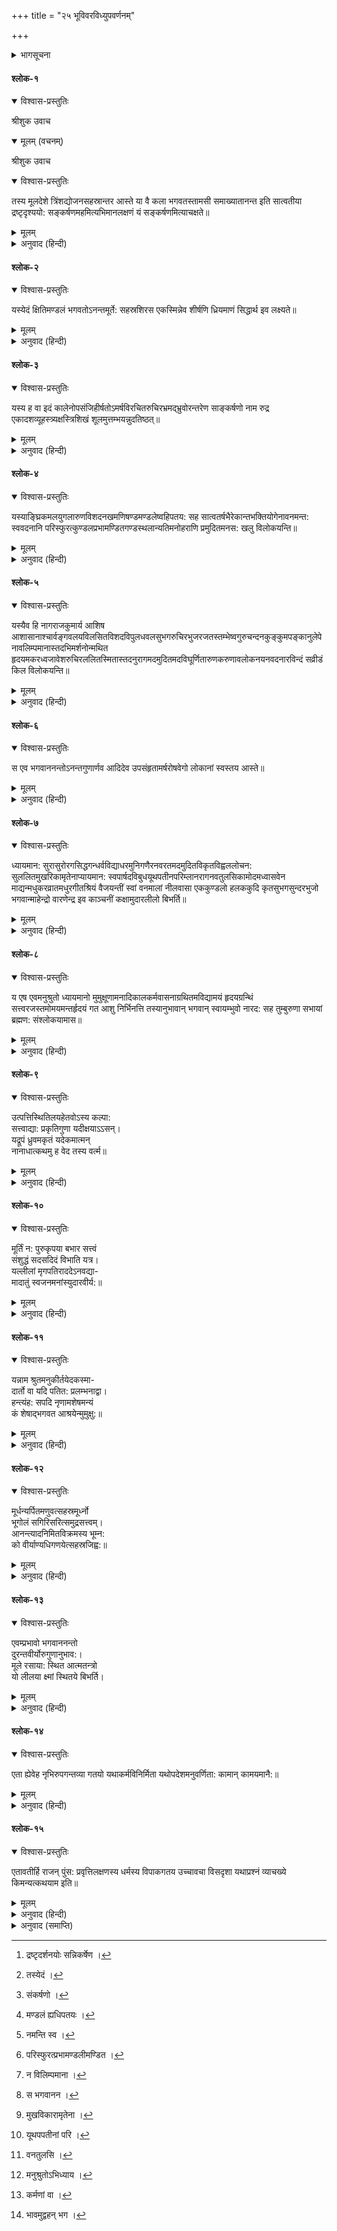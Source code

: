 +++
title = "२५ भूविवरविध्युपवर्णनम्"

+++


<details><summary>भागसूचना</summary>

श्रीसङ्कर्षणदेवका विवरण और स्तुति
</details>

#### श्लोक-१


<details open><summary>विश्वास-प्रस्तुतिः</summary>

श्रीशुक उवाच
</details>

<details open><summary>मूलम् (वचनम्)</summary>

श्रीशुक उवाच
</details>

<details open><summary>विश्वास-प्रस्तुतिः</summary>

तस्य मूलदेशे त्रिंशद्योजनसहस्रान्तर आस्ते या वै कला भगवतस्तामसी समाख्यातानन्त इति सात्वतीया द्रष्टृदृश्ययो: सङ्कर्षणमहमित्यभिमानलक्षणं यं सङ्कर्षणमित्याचक्षते॥
</details>

<details><summary>मूलम्</summary>

तस्य मूलदेशे त्रिंशद्योजनसहस्रान्तर आस्ते या वै कला भगवतस्तामसी समाख्यातानन्त इति सात्वतीया द्र[^m1]ष्टृदृश्ययोः सङ्कर्षणमहमित्यभिमानलक्षणं यं सङ्कर्षणमित्याचक्षते॥ १ ॥

[^m1]: द्रष्टृदर्शनयोः सन्निकर्षेण ।

</details>

<details><summary>अनुवाद (हिन्दी)</summary>

श्रीशुकदेवजी कहते हैं—राजन्! पाताललोकके नीचे तीस हजार योजनकी दूरीपर अनन्त नामसे विख्यात भगवान‍्की तामसी नित्य कला है। यह अहंकाररूपा होनेसे द्रष्टा और दृश्यको खींचकर एक कर देती है, इसलिये पांचरात्र आगमके अनुयायी भक्तजन इसे ‘संकर्षण’ कहते हैं॥ १॥
</details>

#### श्लोक-२


<details open><summary>विश्वास-प्रस्तुतिः</summary>

यस्येदं क्षितिमण्डलं भगवतोऽनन्तमूर्ते: सहस्रशिरस एकस्मिन्नेव शीर्षणि ध्रियमाणं सिद्धार्थ इव लक्ष्यते॥
</details>

<details><summary>मूलम्</summary>

य[^m2]स्येदं क्षितिमण्डलं भगवतोऽनन्तमूर्तेः सहस्रशिरस एकस्मिन्नेव शीर्षणि ध्रियमाणं सिद्धार्थ इव लक्ष्यते॥ २ ॥

[^m2]: तस्येदं ।

</details>

<details><summary>अनुवाद (हिन्दी)</summary>

इन भगवान् अनन्तके एक हजार मस्तक हैं। उनमेंसे एकपर रखा हुआ यह सारा भूमण्डल सरसोंके दानेके समान दिखायी देता है॥ २॥
</details>

#### श्लोक-३


<details open><summary>विश्वास-प्रस्तुतिः</summary>

यस्य ह वा इदं कालेनोपसंजिहीर्षतोऽमर्षविरचितरुचिरभ्रमद‍्भ्रुवोरन्तरेण साङ्कर्षणो नाम रुद्र एकादशव्यूहस्त्र्यक्षस्त्रिशिखं शूलमुत्तम्भयन्नुदतिष्ठत्॥
</details>

<details><summary>मूलम्</summary>

यस्य ह वा इदं कालेनोपसञ्जिहीर्षतोऽमर्षविरचितरुचिरभ्रमद‍्भ्रुवोरन्तरेण सा[^m3]ङ्कर्षणो नाम रुद्र एकादशव्यूहस्त्र्यक्षस्त्रिशिखं शूलमुत्तम्भयन्नुदतिष्ठत्॥ ३ ॥

[^m3]: संकर्षणो ।

</details>

<details><summary>अनुवाद (हिन्दी)</summary>

प्रलयकाल उपस्थित होनेपर जब इन्हें इस विश्वका उपसंहार करनेकी इच्छा होती है, तब इनकी क्रोधवश घूमती हुई मनोहर भ्रुकुटियोंके मध्यभागसे संकर्षण नामक रुद्र प्रकट होते हैं। उनकी व्यूहसंख्या ग्यारह है। वे सभी तीन नेत्रोंवाले होते हैं और हाथमें तीन नोकोंवाले शूल लिये रहते हैं॥ ३॥
</details>

#### श्लोक-४


<details open><summary>विश्वास-प्रस्तुतिः</summary>

यस्याङ्घ्रिकमलयुगलारुणविशदनखमणिषण्डमण्डलेष्वहिपतय: सह सात्वतर्षभैरेकान्तभक्तियोगेनावनमन्त: स्ववदनानि परिस्फुरत्कुण्डलप्रभामण्डितगण्डस्थलान्यतिमनोहराणि प्रमुदितमनस: खलु विलोकयन्ति॥
</details>

<details><summary>मूलम्</summary>

यस्याङ्घ्रिकमलयुगलारुणविशदनखमणिषण्डम[^m4]ण्डलेष्वहिपतयः सह सात्त्वतर्षभैरेकान्तभक्तियोगेनावन[^m5]मन्तः स्ववदनानि परिस्फु[^m6]रत्कुण्डलप्रभामण्डितगण्डस्थलान्यतिमनोहराणि प्रमुदितमनसः खलु विलोकयन्ति॥ ४ ॥

[^m4]: मण्डलं ह्यधिपतयः ।

[^m5]: नमन्ति स्व ।

[^m6]: परिस्फुरत्प्रभामण्डलीमण्डित ।

</details>

<details><summary>अनुवाद (हिन्दी)</summary>

भगवान् संकर्षणके चरणकमलोंके गोल-गोल स्वच्छ और अरुणवर्ण नख मणियोंकी पंक्तिके समान देदीप्यमान हैं। जब अन्य प्रधान-प्रधान भक्तोंके सहित अनेकों नागराज अनन्य भक्तिभावसे उन्हें प्रणाम करते हैं, तब उन्हें उन नखमणियोंमें अपने कुण्डलकान्तिमण्डित कमनीय कपोलोंवाले मनोहर मुखारविन्दोंकी मनमोहिनी झाँकी होती है और उनका मन आनन्दसे भर जाता है॥ ४॥
</details>

#### श्लोक-५


<details open><summary>विश्वास-प्रस्तुतिः</summary>

यस्यैव हि नागराजकुमार्य आशिष आशासानाश्चार्वङ्गवलयविलसितविशदविपुलधवलसुभगरुचिरभुजरजतस्तम्भेष्वगुरुचन्दनकुङ्‍‍कुमपङ्कानुलेपेनावलिम्पमानास्तदभिमर्शनोन्मथित हृदयमकरध्वजावेशरुचिरललितस्मितास्तदनुरागमदमुदितमदविघूर्णितारुणकरुणावलोकनयनवदनारविन्दं सव्रीडं किल विलोकयन्ति॥
</details>

<details><summary>मूलम्</summary>

यस्यैव हि नागराजकुमार्य आशिष आशासानाश्चार्वङ्गवलयविलसितविशदविपुलधवलसुभगरुचिरभुजरजतस्तम्भेष्वगुरुचन्दनकुङ्‍‍कुमपङ्कानुलेपेना[^m7]वलिम्पमानास्तदभिमर्शनोन्मथितहृदयमकरध्वजावेशरुचिरललितस्मितास्तदनुरागमदमुदितमदविघूर्णितारुणकरुणावलोकनयनवदनारविन्दं सव्रीडं किल विलोकयन्ति॥ ५ ॥

[^m7]: न विलिम्पमाना ।

</details>

<details><summary>अनुवाद (हिन्दी)</summary>

अनेकों नागराजोंकी कन्याएँ विविध कामनाओंसे उनके अंगमण्डलपर चाँदीके खम्भोंके समान सुशोभित उनकी वलयविलसित लंबी-लंबी श्वेतवर्ण सुन्दर भुजाओंपर अरगजा, चन्दन और कुंकुमपंकका लेप करती हैं। उस समय अंगस्पर्शसे मथित हुए उनके हृदयमें कामका संचार हो जाता है। तब वे उनके मदविह्वल सकरुण अरुण नयनकमलोंसे सुशोभित तथा प्रेममदसे मुदित मुखारविन्दकी ओर मधुर मनोहर मुसकानके साथ सलज्जभावसे निहारने लगती हैं॥ ५॥
</details>

#### श्लोक-६


<details open><summary>विश्वास-प्रस्तुतिः</summary>

स एव भगवाननन्तोऽनन्तगुणार्णव आदिदेव उपसंहृतामर्षरोषवेगो लोकानां स्वस्तय आस्ते॥
</details>

<details><summary>मूलम्</summary>

स[^m8] एव भगवाननन्तोऽनन्तगुणार्णव आदिदेव उपसंहृतामर्षरोषवेगो लोकानां स्वस्तय आस्ते॥ ६ ॥

[^m8]: स भगवानन ।

</details>

<details><summary>अनुवाद (हिन्दी)</summary>

वे अनन्त गुणोंके सागर आदिदेव भगवान् अनन्त अपने अमर्ष (असहनशीलता) और रोषके वेगको रोके हुए वहाँ समस्त लोकोंके कल्याणके लिये विराजमान हैं॥ ६॥
</details>

#### श्लोक-७


<details open><summary>विश्वास-प्रस्तुतिः</summary>

ध्यायमान: सुरासुरोरगसिद्धगन्धर्वविद्याधरमुनिगणैरनवरतमदमुदितविकृतविह्वललोचन:  सुललितमुखरिकामृतेनाप्यायमान: स्वपार्षदविबुधयूथपतीनपरिम्लानरागनवतुलसिकामोदमध्वासवेन माद्यन्मधुकरव्रातमधुरगीतश्रियं वैजयन्तीं स्वां वनमालां नीलवासा एककुण्डलो हलककुदि कृतसुभगसुन्दरभुजो भगवान्माहेन्द्रो वारणेन्द्र इव काञ्चनीं कक्षामुदारलीलो बिभर्ति॥
</details>

<details><summary>मूलम्</summary>

ध्यायमानः सुरासुरोरगसिद्धगन्धर्वविद्याधरमुनिगणैरनवरतमदमुदितविकृतविह्वललोचनः  सुललितमु[^m9]खरिकामृतेनाप्यायमानः स्वपार्षदविबुधयू[^m10]थपतीनपरिम्लानरागन[^m11]वतुलसिकामोदमध्वासवेन माद्यन्मधुकरव्रातमधुरगीतश्रियं वैजयन्तीं स्वां वनमालां नीलवासा एककुण्डलो हलककुदि कृतसुभगसुन्दरभुजो भगवान्माहेन्द्रो वारणेन्द्र इव काञ्चनीं कक्षामुदारलीलो बिभर्ति॥ ७ ॥

[^m9]: मुखविकारामृतेना ।

[^m10]: यूथपपतीनां परि ।

[^m11]: वनतुलसि ।

</details>

<details><summary>अनुवाद (हिन्दी)</summary>

देवता, असुर, नाग, सिद्ध, गन्धर्व, विद्याधर और मुनिगण भगवान् अनन्तका ध्यान किया करते हैं। उनके नेत्र निरन्तर प्रेममदसे मुदित, चंचल और विह्वल रहते हैं। वे सुललित वचनामृतसे अपने पार्षद और देवयूथपोंको सन्तुष्ट करते रहते हैं। उनके अंगपर नीलाम्बर और कानोंमें केवल एक कुण्डल जगमगाता रहता है तथा उनका सुभग और सुन्दर हाथ हलकी मूठपर रखा रहता है। वे उदार लीलामय भगवान् संकर्षण गलेमें वैजयन्ती माला धारण किये रहते हैं, जो साक्षात्  इन्द्रके हाथी ऐरावतके गलेमें पड़ी हुई सुवर्णकी शृंखलाके समान जान पड़ती है। जिसकी कान्ति कभी फीकी नहीं पड़ती, ऐसी नवीन तुलसीकी गन्ध और मधुर मकरन्दसे उन्मत्त हुए भौंरे निरन्तर मधुर गुंजार करके उसकी शोभा बढ़ाते रहते हैं॥ ७॥
</details>

#### श्लोक-८


<details open><summary>विश्वास-प्रस्तुतिः</summary>

य एष एवमनुश्रुतो ध्यायमानो मुमुक्षूणामनादिकालकर्मवासनाग्रथितमविद्यामयं हृदयग्रन्थिं सत्त्वरजस्तमोमयमन्तर्हृदयं गत आशु निर्भिनत्ति तस्यानुभावान् भगवान् स्वायम्भुवो नारद: सह तुम्बुरुणा सभायां ब्रह्मण: संश्लोकयामास॥
</details>

<details><summary>मूलम्</summary>

य एष एव[^m12]नुश्रुतो ध्यायमानो मुमुक्षूणामनादिकालक[^m13]र्मवासनाग्रथितमविद्यामयं हृदयग्रन्थिं सत्त्वरजस्तमोमयमन्तर्हृदयं गत आशु निर्भिनत्ति तस्यानुभा[^m14]वान् भगवान् स्वायम्भुवो नारदः सह तुम्बुरुणा सभायां ब्रह्मणः संश्लोकयामास॥ ८ ॥

[^m12]: मनुश्रुतोऽभिध्याय ।

[^m13]: कर्मणां वा ।

[^m14]: भावमुद्वहन् भग ।

</details>

<details><summary>अनुवाद (हिन्दी)</summary>

परीक्षित्! इस प्रकार भगवान् अनन्त माहात्म्य-श्रवण और ध्यान करनेसे मुमुक्षुओंके हृदयमें आविर्भूत होकर उनकी अनादिकालीन कर्मवासनाओंसे ग्रथित सत्त्व, रज और तमोगुणात्मक अविद्यामयी हृदयग्रन्थिको तत्काल काट डालते हैं। उनके गुणोंका एक बार ब्रह्माजीके पुत्र भगवान् नारदने तुम्बुरु गन्धर्वके साथ ब्रह्माजीकी सभामें इस प्रकार गान किया था॥ ८॥
</details>

#### श्लोक-९


<details open><summary>विश्वास-प्रस्तुतिः</summary>

उत्पत्तिस्थितिलयहेतवोऽस्य कल्पा:  
सत्त्वाद्या: प्रकृतिगुणा यदीक्षयाऽऽसन्।  
यद‍‍्रूपं ध्रुवमकृतं यदेकमात्मन्  
नानाधात्कथमु ह वेद तस्य वर्त्म॥
</details>

<details><summary>मूलम्</summary>

उत्पत्तिस्थितिलयहेतवोऽस्य कल्पा:  
सत्त्वाद्या: प्रकृतिगुणा यदीक्षयाऽऽसन्।  
यद‍‍्रूपं ध्रुवमकृतं यदेकमात्मन्  
नानाधात्कथमु ह वेद तस्य वर्त्म॥
</details>

<details><summary>अनुवाद (हिन्दी)</summary>

जिनकी दृष्टि पड़नेसे ही जगत‍्की उत्पत्ति, स्थिति और प्रलयके हेतुभूत सत्त्वादि प्राकृत गुण अपने-अपने कार्यमें समर्थ होते हैं, जिनका स्वरूप ध्रुव (अनन्त) और अकृत (अनादि) है तथा जो अकेले होते हुए ही इस नानात्मक प्रपंचको अपनेमें धारण किये हुए हैं—उन भगवान् संकर्षणके तत्त्वको कोई कैसे जान सकता है॥ ९॥
</details>

#### श्लोक-१०


<details open><summary>विश्वास-प्रस्तुतिः</summary>

मूर्तिं न: पुरुकृपया बभार सत्त्वं  
संशुद्धं सदसदिदं विभाति यत्र।  
यल्लीलां मृगपतिराददेऽनवद्या-  
मादातुं स्वजनमनांस्युदारवीर्य:॥
</details>

<details><summary>मूलम्</summary>

मूर्तिं न: पुरुकृपया बभार सत्त्वं  
संशुद्धं सदसदिदं विभाति यत्र।  
यल्लीलां मृगपतिराददेऽनवद्या-  
मादातुं स्वजनमनांस्युदारवीर्य:॥
</details>

<details><summary>अनुवाद (हिन्दी)</summary>

जिनमें यह कार्य-कारणरूप सारा प्रपंच भास रहा है तथा अपने निजजनोंका चित्त आकर्षित करनेके लिये की हुई जिनकी वीरतापूर्ण लीलाको परम पराक्रमी सिंहने आदर्श मानकर अपनाया है, उन उदारवीर्य संकर्षण भगवान‍्ने हमपर बड़ी कृपा करके यह विशुद्ध सत्त्वमय स्वरूप धारण किया है॥ १०॥
</details>

#### श्लोक-११


<details open><summary>विश्वास-प्रस्तुतिः</summary>

यन्नाम श्रुतमनुकीर्तयेदकस्मा-  
दार्तो वा यदि पतित: प्रलम्भनाद्वा।  
हन्त्यंह: सपदि नृणामशेषमन्यं  
कं शेषाद‍्भगवत आश्रयेन्मुमुक्षु:॥
</details>

<details><summary>मूलम्</summary>

यन्नाम श्रुतमनुकीर्तयेदकस्मा-  
दार्तो वा यदि पतित: प्रलम्भनाद्वा।  
हन्त्यंह: सपदि नृणामशेषमन्यं  
कं शेषाद‍्भगवत आश्रयेन्मुमुक्षु:॥
</details>

<details><summary>अनुवाद (हिन्दी)</summary>

जिनके सुने-सुनाये नामका कोई पीड़ित अथवा पतित पुरुष अकस्मात् अथवा हँसीमें भी उच्चारण कर लेता है तो वह पुरुष दूसरे मनुष्योंके भी सारे पापोंको तत्काल नष्ट कर देता है—ऐसे शेषभगवान‍्को छोड़कर मुमुक्षु पुरुष और किसका आश्रय ले सकता है?॥ ११॥
</details>

#### श्लोक-१२


<details open><summary>विश्वास-प्रस्तुतिः</summary>

मूर्धन्यर्पितमणुवत्सहस्रमूर्ध्नो  
भूगोलं सगिरिसरित्समुद्रसत्त्वम्।  
आनन्त्यादनिमितविक्रमस्य भूम्न:  
को वीर्याण्यधिगणयेत्सहस्रजिह्व:॥
</details>

<details><summary>मूलम्</summary>

मूर्धन्यर्पितमणुवत्सहस्रमूर्ध्नो  
भूगोलं सगिरिसरित्समुद्रसत्त्वम्।  
आनन्त्यादनिमितविक्रमस्य भूम्न:  
को वीर्याण्यधिगणयेत्सहस्रजिह्व:॥
</details>

<details><summary>अनुवाद (हिन्दी)</summary>

यह पर्वत, नदी और समुद्रादिसे पूर्ण सम्पूर्ण भूमण्डल उन सहस्रशीर्षा भगवान‍्के एक मस्तकपर एक रज:कणके समान रखा हुआ है। वे अनन्त हैं, इसलिये उनके पराक्रमका कोई परिमाण नहीं है। किसीके हजार जीभें हों, तो भी उन सर्वव्यापक भगवान‍्के पराक्रमोंकी गणना करनेका साहस वह कैसे कर सकता है?॥ १२॥
</details>

#### श्लोक-१३


<details open><summary>विश्वास-प्रस्तुतिः</summary>

एवम्प्रभावो भगवाननन्तो  
दुरन्तवीर्योरुगुणानुभाव:।  
मूले रसाया: स्थित आत्मतन्त्रो  
यो लीलया क्ष्मां स्थितये बिभर्ति।
</details>

<details><summary>मूलम्</summary>

एवम्प्रभावो भगवाननन्तो  
दुरन्तवीर्योरुगुणानुभाव:।  
मूले रसाया: स्थित आत्मतन्त्रो  
यो लीलया क्ष्मां स्थितये बिभर्ति।
</details>

<details><summary>अनुवाद (हिन्दी)</summary>

वास्तवमें उनके वीर्य, अतिशय गुण और प्रभाव असीम हैं। ऐसे प्रभावशाली भगवान् अनन्त रसातलके मूलमें अपनी ही महिमामें स्थित स्वतन्त्र हैं और सम्पूर्ण लोकोंकी स्थितिके लिये लीलासे ही पृथ्वीको धारण किये हुए हैं॥ १३॥
</details>

#### श्लोक-१४


<details open><summary>विश्वास-प्रस्तुतिः</summary>

एता ह्येवेह नृभिरुपगन्तव्या गतयो यथाकर्मविनिर्मिता यथोपदेशमनुवर्णिता: कामान् कामयमानै:॥
</details>

<details><summary>मूलम्</summary>

एता ह्येवेह नृभिरुपगन्तव्या गतयो यथाकर्मविनिर्मिता यथोपदेशमनुवर्णिता: कामान् कामयमानै:॥
</details>

<details><summary>अनुवाद (हिन्दी)</summary>

राजन्! भोगोंकी कामनावाले पुरुषोंकी अपने कर्मोंके अनुसार प्राप्त होनेवाली भगवान‍्की रची हुई ये ही गतियाँ हैं। इन्हें जिस प्रकार मैंने गुरुमुखसे सुना था, उसी प्रकार तुम्हें सुना दिया॥ १४॥
</details>

#### श्लोक-१५


<details open><summary>विश्वास-प्रस्तुतिः</summary>

एतावतीर्हि राजन् पुंस: प्रवृत्तिलक्षणस्य धर्मस्य विपाकगतय उच्चावचा विसदृशा यथाप्रश्नं व्याचख्ये किमन्यत्कथयाम इति॥
</details>

<details><summary>मूलम्</summary>

एतावतीर्हि राजन् पुंस: प्रवृत्तिलक्षणस्य धर्मस्य विपाकगतय उच्चावचा विसदृशा यथाप्रश्नं व्याचख्ये किमन्यत्कथयाम इति॥
</details>

<details><summary>अनुवाद (हिन्दी)</summary>

मनुष्यको प्रवृत्तिरूप धर्मके परिणाममें प्राप्त होनेवाली जो परस्पर विलक्षण ऊँची-नीची गतियाँ हैं, वे इतनी ही हैं; इन्हें तुम्हारे प्रश्नके अनुसार मैंने सुना दिया। अब बताओ और क्या सुनाऊँ?॥ १५॥
</details>

<details><summary>अनुवाद (समाप्ति)</summary>

इति श्रीमद‍्भागवते महापुराणे पारमहंस्यां संहितायां पञ्चमस्कन्धे भूविवरविध्युपवर्णनं नाम पञ्चविंशोऽध्याय:॥ २५॥
</details>
